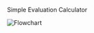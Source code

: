 ﻿Simple Evaluation Calculator

![Flowchart](https://github.com/DrDrv/Comany2/blob/main/blok-sceme.jpg)
